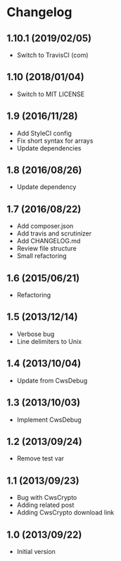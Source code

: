 # Changelog

## 1.10.1 (2019/02/05)

* Switch to TravisCI (com)

## 1.10 (2018/01/04)

* Switch to MIT LICENSE

## 1.9 (2016/11/28)

* Add StyleCI config
* Fix short syntax for arrays
* Update dependencies

## 1.8 (2016/08/26)

* Update dependency

## 1.7 (2016/08/22)

* Add composer.json
* Add travis and scrutinizer
* Add CHANGELOG.md
* Review file structure
* Small refactoring

## 1.6 (2015/06/21)

* Refactoring

## 1.5 (2013/12/14)

* Verbose bug
* Line delimiters to Unix

## 1.4 (2013/10/04)

* Update from CwsDebug

## 1.3 (2013/10/03)

* Implement CwsDebug

## 1.2 (2013/09/24)

* Remove test var

## 1.1 (2013/09/23)

* Bug with CwsCrypto
* Adding related post
* Adding CwsCrypto download link

## 1.0 (2013/09/22)

* Initial version
